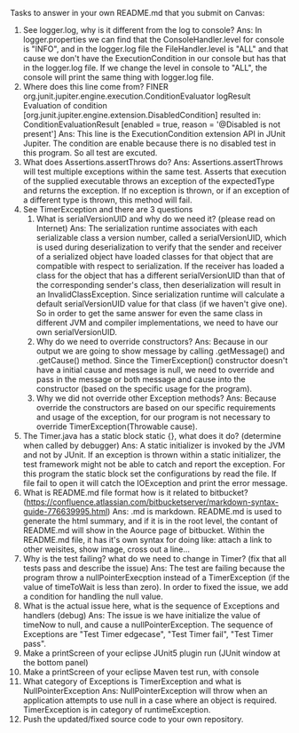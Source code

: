 Tasks to answer in your own README.md that you submit on Canvas:

1.  See logger.log, why is it different from the log to console?
	Ans: In logger.properties we can find that the ConsoleHandler.level for console is "INFO", and in the logger.log file the FileHandler.level is "ALL" and that cause we don't have the ExecutionCondition in our console but has that in the logger.log file. If we change the level in console to "ALL", the console will print the same thing with logger.log file.
1.  Where does this line come from? FINER org.junit.jupiter.engine.execution.ConditionEvaluator logResult Evaluation of condition [org.junit.jupiter.engine.extension.DisabledCondition] resulted in: ConditionEvaluationResult [enabled = true, reason = '@Disabled is not present']
	Ans: This line is the ExecutionCondition extension API in JUnit Jupiter. The condition are enable because there is no disabled test in this program. So all test are excuted.
1.  What does Assertions.assertThrows do?
	Ans: Assertions.assertThrows will test multiple exceptions within the same test. Asserts that execution of the supplied executable throws an exception of the expectedType and returns the exception. If no exception is thrown, or if an exception of a different type is thrown, this method will fail.
1.  See TimerException and there are 3 questions
    1.  What is serialVersionUID and why do we need it? (please read on Internet)
	Ans: The serialization runtime associates with each serializable class a version number, called a serialVersionUID, which is used during deserialization to verify that the sender and receiver of a serialized object have loaded classes for that object that are compatible with respect to serialization. If the receiver has loaded a class for the object that has a different serialVersionUID than that of the corresponding sender's class, then deserialization will result in an InvalidClassException. Since serialization runtime will calculate a default serialVersionUID value for that class (if we haven't give one). So in order to get the same answer for even the same class in different JVM and compiler implementations, we need to have our own serialVersionUID. 
    2.  Why do we need to override constructors?
	Ans: Because in our output we are going to show message by calling .getMessage() and .getCause() method. Since the TimerException() constructor doesn't have a initial cause and message is null, we need to override and pass in the message or both message and cause into the constructor (based on the specific usage for the program). 
    3.  Why we did not override other Exception methods?
	Ans: Because override the constructors are based on our specific requirements and usage of the exception, for our program is not necessary to override TimerException(Throwable cause).	
1.  The Timer.java has a static block static {}, what does it do? (determine when called by debugger)
	Ans: A static initializer is invoked by the JVM and not by JUnit. If an exception is thrown within a static initializer, the test framework might not be able to catch and report the exception. For this program the static block set the configurations by read the file. If file fail to open it will catch the IOException and print the error message. 
1.  What is README.md file format how is it related to bitbucket? (https://confluence.atlassian.com/bitbucketserver/markdown-syntax-guide-776639995.html)
	Ans: .md is markdown. README.md is used to generate the html summary, and if it is in the root level, the contant of README.md will show in the Aource page of bitbucket. Within the README.md file, it has it's own syntax for doing like: attach a link to other weisites, show image, cross out a line...
1.  Why is the test failing? what do we need to change in Timer? (fix that all tests pass and describe the issue)
	Ans: The test are failing because the program throw a nullPointerExecption instead of a TimerException (if the value of timeToWait is less than zero). In order to fixed the issue, we add a condition for handling the null value.
1.  What is the actual issue here, what is the sequence of Exceptions and handlers (debug)
	Ans: The issue is we have initialize the value of timeNow to null, and cause a nullPointerException. The sequence of Exceptions are "Test Timer edgecase", "Test Timer fail", "Test Timer pass".
1.  Make a printScreen of your eclipse JUnit5 plugin run (JUnit window at the bottom panel) 
1.  Make a printScreen of your eclipse Maven test run, with console
1.  What category of Exceptions is TimerException and what is NullPointerException
	Ans: NullPointerException will throw when an application attempts to use null in a case where an object is required. TimerException is in category of runtimeException.
1.  Push the updated/fixed source code to your own repository.
